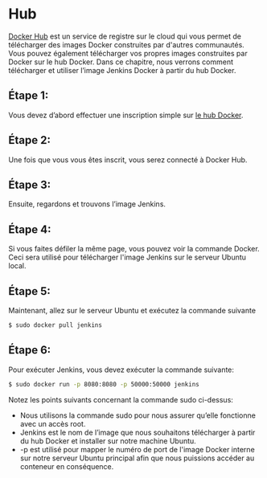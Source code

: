 # Hub

[Docker Hub](https://www.docker.com/community-edition#/add_ons) est un service de registre sur le cloud qui vous permet de télécharger des images Docker construites par d'autres communautés. Vous pouvez également télécharger vos propres images construites par Docker sur le hub Docker. Dans ce chapitre, nous verrons comment télécharger et utiliser l’image Jenkins Docker à partir du hub Docker.

## Étape 1:
Vous devez d’abord effectuer une inscription simple sur [le hub Docker](https://www.docker.com/community-edition#/add_ons).

## Étape 2:
Une fois que vous vous êtes inscrit, vous serez connecté à Docker Hub.

## Étape 3:
Ensuite, regardons et trouvons l’image Jenkins.

## Étape 4:
Si vous faites défiler la même page, vous pouvez voir la commande Docker. Ceci sera utilisé pour télécharger l'image Jenkins sur le serveur Ubuntu local.

## Étape 5:
Maintenant, allez sur le serveur Ubuntu et exécutez la commande suivante
```sh
$ sudo docker pull jenkins 
```

## Étape 6:
Pour exécuter Jenkins, vous devez exécuter la commande suivante:
```sh
$ sudo docker run -p 8080:8080 -p 50000:50000 jenkins
```

Notez les points suivants concernant la commande sudo ci-dessus:
* Nous utilisons la commande sudo pour nous assurer qu’elle fonctionne avec un accès root.
* Jenkins est le nom de l’image que nous souhaitons télécharger à partir du hub Docker et installer sur notre machine Ubuntu.
* -p est utilisé pour mapper le numéro de port de l'image Docker interne sur notre serveur Ubuntu principal afin que nous puissions accéder au conteneur en conséquence.
